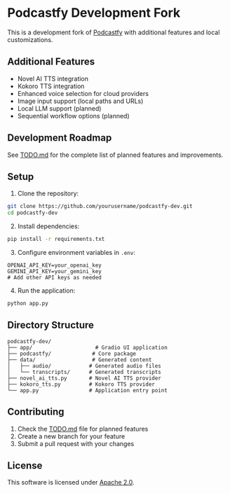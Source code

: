 # Podcastfy Development Fork

This is a development fork of [Podcastfy](https://github.com/souzatharsis/podcastfy) with additional features and local customizations.

## Additional Features

- Novel AI TTS integration
- Kokoro TTS integration
- Enhanced voice selection for cloud providers
- Image input support (local paths and URLs)
- Local LLM support (planned)
- Sequential workflow options (planned)

## Development Roadmap

See [TODO.md](TODO.md) for the complete list of planned features and improvements.

## Setup

1. Clone the repository:
```bash
git clone https://github.com/yourusername/podcastfy-dev.git
cd podcastfy-dev
```

2. Install dependencies:
```bash
pip install -r requirements.txt
```

3. Configure environment variables in `.env`:
```
OPENAI_API_KEY=your_openai_key
GEMINI_API_KEY=your_gemini_key
# Add other API keys as needed
```

4. Run the application:
```bash
python app.py
```

## Directory Structure

```
podcastfy-dev/
├── app/                    # Gradio UI application
├── podcastfy/             # Core package
├── data/                  # Generated content
│   ├── audio/            # Generated audio files
│   └── transcripts/      # Generated transcripts
├── novel_ai_tts.py       # Novel AI TTS provider
├── kokoro_tts.py         # Kokoro TTS provider
└── app.py                # Application entry point
```

## Contributing

1. Check the [TODO.md](TODO.md) file for planned features
2. Create a new branch for your feature
3. Submit a pull request with your changes

## License

This software is licensed under [Apache 2.0](LICENSE).
